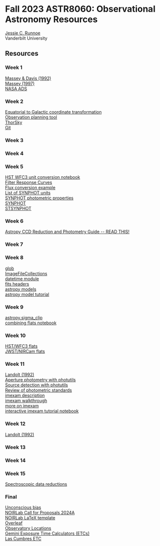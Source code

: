 # Fall 2023 ASTR8060: Observational Astronomy Resources

[Jessie C. Runnoe](http://astro.phy.vanderbilt.edu/~runnojc1/) <br>
Vanderbilt University <br>

## Resources 

### Week 1
[Massey & Davis (1992)](./docs/masseydavis92_guide_to_stellar_ccd_photometry_iraf.pdf) <br>
[Massey (1997)](./docs/massey97_guide_to_ccd_reductions_iraf.pdf) <br>
[NASA ADS](https://ui.adsabs.harvard.edu/) <br>

### Week 2
[Equatorial to Galactic coordinate transformation](./docs/leinert98_coordinates.pdf) <br>
[Observation planning tool](http://catserver.ing.iac.es/staralt/index.php) <br>
[ThorSky](https://github.com/jrthorstensen/thorsky) <br>
[Git](https://git-scm.com/downloads/) <br>

### Week 3

### Week 4

### Week 5
[HST WFC3 unit conversion notebook](https://github.com/spacetelescope/WFC3Library/blob/master/notebooks/flux_conversion_tool/flux_conversion_tool.ipynb) <br>
[Filter Response Curves](http://svo2.cab.inta-csic.es/theory/fps/) <br>
[Flux conversion example](http://stsdas.stsci.edu/astropy_synphot/synphot/units.html) <br>
[List of SYNPHOT units](https://synphot.readthedocs.io/en/latest/synphot/units.html) <br>
[SYNPHOT photometric properties](https://synphot.readthedocs.io/en/latest/synphot/formulae.html) <br>
[SYNPHOT](https://synphot.readthedocs.io/en/latest/) <br>
[STSYNPHOT](https://stsynphot.readthedocs.io/en/latest/) <br>

### Week 6
[Astropy CCD Reduction and Photometry Guide -- READ THIS!](https://github.com/astropy/ccd-reduction-and-photometry-guide/tree/main) <br>

### Week 7

### Week 8
[glob](https://docs.python.org/3/library/glob.html) <br>
[ImageFileCollections](https://ccdproc.readthedocs.io/en/latest/api/ccdproc.ImageFileCollection.html) <br>
[datetime module](https://docs.python.org/3/library/datetime.html) <br>
[fits headers](https://docs.astropy.org/en/stable/io/fits/usage/headers.html) <br>
[astropy models](https://docs.astropy.org/en/stable/modeling/) <br>
[astropy model tutorial](https://learn.astropy.org/tutorials/Models-Quick-Fit.html) <br>

### Week 9
[astropy.sigma_clip](https://docs.astropy.org/en/stable/api/astropy.stats.sigma_clip.html) <br>
[combining flats notebook](https://github.com/astropy/ccd-reduction-and-photometry-guide/blob/main/notebooks/05-04-Combining-flats.ipynb) <br>

### Week 10
[HST/WFC3 flats](https://www.stsci.edu/hst/instrumentation/wfc3/data-analysis) <br>
[JWST/NIRCam flats](https://jwst-docs.stsci.edu/jwst-near-infrared-camera/nircam-performance/nircam-flat-fields) <br>

### Week 11
[Landolt (1992)](https://ui.adsabs.harvard.edu/abs/1992AJ....104..340L/abstract) <br>
[Aperture photometry with photutils](https://photutils.readthedocs.io/en/stable/aperture.html) <br>
[Source detection with photutils](https://photutils.readthedocs.io/en/stable/detection.html) <br>
[Review of photometric standards](https://www.annualreviews.org/doi/abs/10.1146/annurev.astro.41.082801.100251) <br>
[imexam description](https://imexam.readthedocs.io/en/latest/imexam/description.html) <br>
[imexam walkthrough](https://imexam.readthedocs.io/en/0.9.1/imexam/walkthrough.html) <br>
[more on imexam](https://imexam.readthedocs.io/en/0.9.1/index.html) <br>
[interactive imexam tutorial notebook](./notebooks/Imexam.ipynb) <br>

### Week 12
[Landolt (1992)](https://ui.adsabs.harvard.edu/abs/1992AJ....104..340L/abstract) <br>

### Week 13

### Week 14

### Week 15
[Spectroscopic data reductions](./notebooks/spec_reductions.pdf) <br>

### Final
[Unconscious bias](https://ui.adsabs.harvard.edu/abs/2019BAAS...51g..41A/abstract) <br>
[NOIRLab Call for Proposals 2024A](https://noirlab.edu/science/observing-noirlab/proposals/call-for-proposals) <br>
[NOIRLab LaTeX template](https://noirlab.edu/science/observing-noirlab/proposals/attachment/standard-template) <br>
[Overleaf](https://www.overleaf.com/) <br>
[Observatory Locations](https://www.google.com/maps/d/u/0/edit?mid=1BMzRO1puXoGhZV7L0NCe6Qu2wXo4y6oW&ll=-0.16413101145116826%2C0&z=2) <br>
[Gemini Exposure Time Calculators (ETCs)](https://www.gemini.edu/instrumentation/gmos/exposure-time-estimation) <br>
[Las Cumbres ETC](https://exposure-time-calculator.lco.global/) <br>

